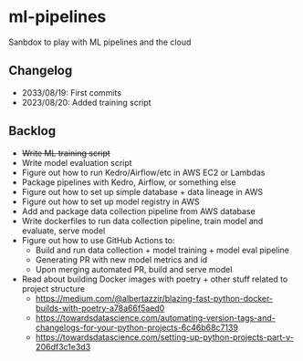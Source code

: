 # ml-pipelines
Sanbdox to play with ML pipelines and the cloud

## Changelog

- 2033/08/19: First commits
- 2023/08/20: Added training script

## Backlog

- ~~Write ML training script~~
- Write model evaluation script
- Figure out how to run Kedro/Airflow/etc in AWS EC2 or Lambdas
- Package pipelines with Kedro, Airflow, or something else
- Figure out how to set up simple database + data lineage in AWS
- Figure out how to set up model registry in AWS
- Add and package data collection pipeline from AWS database
- Write dockerfiles to run data collection pipeline, train model and evaluate, serve model
- Figure out how to use GitHub Actions to:
    - Build and run data collection + model training + model eval pipeline
    - Generating PR with new model metrics and id
    - Upon merging automated PR, build and serve model
- Read about building Docker images with poetry + other stuff related to project structure
    - https://medium.com/@albertazzir/blazing-fast-python-docker-builds-with-poetry-a78a66f5aed0
    - https://towardsdatascience.com/automating-version-tags-and-changelogs-for-your-python-projects-6c46b68c7139
    - https://towardsdatascience.com/setting-up-python-projects-part-v-206df3c1e3d3
